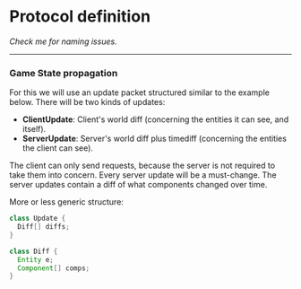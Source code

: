 # Protocol definition

_Check me for naming issues._

---

### Game State propagation

For this we will use an update packet structured similar to the example below.
There will be two kinds of updates:

* **ClientUpdate**: Client's world diff (concerning the entities it can see, and itself).
* **ServerUpdate**: Server's world diff plus timediff (concerning the entities the client can see).

The client can only send requests, because the server is not required to take them into concern.
Every server update will be a must-change. The server updates contain a diff of what components changed over time.


More or less generic structure:
```Java
class Update {
  Diff[] diffs;
}

class Diff {
  Entity e;
  Component[] comps;
}
```
